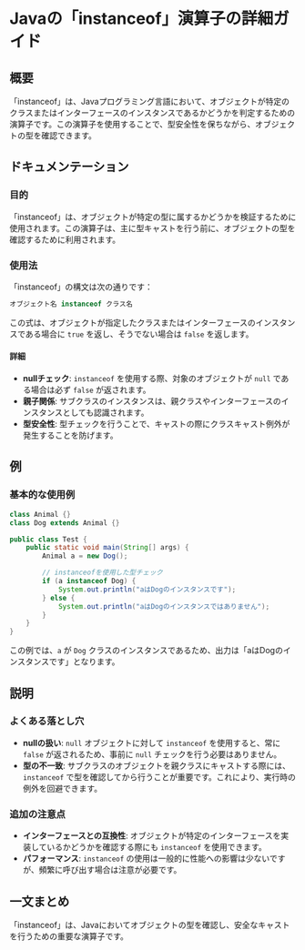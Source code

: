 <!--
Meta Description: # Javaの「instanceof」演算子の詳細ガイド ## 概要 「instanceof」は、Javaプログラミング言語において、オブジェクトが特定のクラスまたはインターフェースのインスタンスであるかどうかを判定するための演算子です。この演算子を使用することで、型安全性を保ちながら、オブジェクト...
Meta Keywords: instanceof, dog, false, null, class
-->

# Javaの「instanceof」演算子の詳細ガイド

## 概要
「instanceof」は、Javaプログラミング言語において、オブジェクトが特定のクラスまたはインターフェースのインスタンスであるかどうかを判定するための演算子です。この演算子を使用することで、型安全性を保ちながら、オブジェクトの型を確認できます。

## ドキュメンテーション
### 目的
「instanceof」は、オブジェクトが特定の型に属するかどうかを検証するために使用されます。この演算子は、主に型キャストを行う前に、オブジェクトの型を確認するために利用されます。

### 使用法
「instanceof」の構文は次の通りです：

```java
オブジェクト名 instanceof クラス名
```

この式は、オブジェクトが指定したクラスまたはインターフェースのインスタンスである場合に `true` を返し、そうでない場合は `false` を返します。

#### 詳細
- **nullチェック**: `instanceof` を使用する際、対象のオブジェクトが `null` である場合は必ず `false` が返されます。
- **親子関係**: サブクラスのインスタンスは、親クラスやインターフェースのインスタンスとしても認識されます。
- **型安全性**: 型チェックを行うことで、キャストの際にクラスキャスト例外が発生することを防げます。

## 例
### 基本的な使用例

```java
class Animal {}
class Dog extends Animal {}

public class Test {
    public static void main(String[] args) {
        Animal a = new Dog();

        // instanceofを使用した型チェック
        if (a instanceof Dog) {
            System.out.println("aはDogのインスタンスです");
        } else {
            System.out.println("aはDogのインスタンスではありません");
        }
    }
}
```

この例では、`a` が `Dog` クラスのインスタンスであるため、出力は「aはDogのインスタンスです」となります。

## 説明
### よくある落とし穴
- **nullの扱い**: `null` オブジェクトに対して `instanceof` を使用すると、常に `false` が返されるため、事前に `null` チェックを行う必要はありません。
- **型の不一致**: サブクラスのオブジェクトを親クラスにキャストする際には、`instanceof` で型を確認してから行うことが重要です。これにより、実行時の例外を回避できます。

### 追加の注意点
- **インターフェースとの互換性**: オブジェクトが特定のインターフェースを実装しているかどうかを確認する際にも `instanceof` を使用できます。
- **パフォーマンス**: `instanceof` の使用は一般的に性能への影響は少ないですが、頻繁に呼び出す場合は注意が必要です。

## 一文まとめ
「instanceof」は、Javaにおいてオブジェクトの型を確認し、安全なキャストを行うための重要な演算子です。